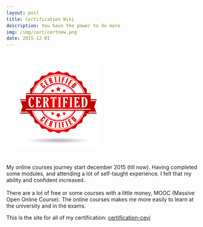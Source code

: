 ```yaml
---
layout: post
title: Certification Wiki
description: You have the power to do more
img: /img/cert/certnew.png
date: 2015-12-01
---
```



<img class="col one right" src="/img/cert/cert2.png" style="padding:25px">

My online courses journey start december 2015 (till now). Having completed some modules, and attending a lot of self-taught experience. I felt that my ability and confident increased. 
<Br>
<Br>
There are a lot of free or some courses with a little money, MOOC (Massive Open Online Course). The online courses makes me more easily to learn at the university and in the exams. 

This is the site for all of my certification: <a href="https://certification.gitbook.io/cevi/">certification-cevi</a>
